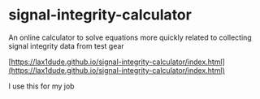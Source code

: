 # signal-integrity-calculator
An online calculator to solve equations more quickly related to collecting signal integrity data from test gear

[https://lax1dude.github.io/signal-integrity-calculator/index.html](https://lax1dude.github.io/signal-integrity-calculator/index.html)

I use this for my job
